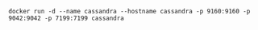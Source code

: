 `docker run -d --name cassandra --hostname cassandra -p 9160:9160 -p 9042:9042 -p 7199:7199 cassandra`